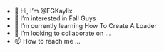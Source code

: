 - 👋 Hi, I’m @FGKaylix
- 👀 I’m interested in Fall Guys
- 🌱 I’m currently learning How To Create A Loader
- 💞️ I’m looking to collaborate on ...
- 📫 How to reach me ...

<!---
FGKaylix/FGKaylix is a ✨ special ✨ repository because its `README.md` (this file) appears on your GitHub profile.
You can click the Preview link to take a look at your changes.
--->

